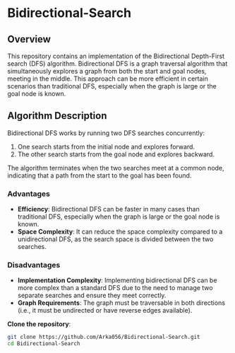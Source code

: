 # Bidirectional-Search

## Overview

This repository contains an implementation of the Bidirectional Depth-First search (DFS) algorithm. Bidirectional DFS is a graph traversal algorithm that simultaneously explores a graph from both the start and goal nodes, meeting in the middle. This approach can be more efficient in certain scenarios than traditional DFS, especially when the graph is large or the goal node is known.

## Algorithm Description

Bidirectional DFS works by running two DFS searches concurrently:
1. One search starts from the initial node and explores forward.
2. The other search starts from the goal node and explores backward.

The algorithm terminates when the two searches meet at a common node, indicating that a path from the start to the goal has been found.


### Advantages
- **Efficiency**: Bidirectional DFS can be faster in many cases than traditional DFS, especially when the graph is large or the goal node is known.
- **Space Complexity**: It can reduce the space complexity compared to a unidirectional DFS, as the search space is divided between the two searches.

### Disadvantages
- **Implementation Complexity**: Implementing bidirectional DFS can be more complex than a standard DFS due to the need to manage two separate searches and ensure they meet correctly.
- **Graph Requirements**: The graph must be traversable in both directions (i.e., it must be undirected or have reverse edges available).




 **Clone the repository**:
   ```bash
   git clone https://github.com/Arka056/Bidirectional-Search.git
   cd Bidirectional-Search
   ```

   
